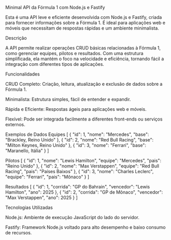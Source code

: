 Minimal API da Fórmula 1 com Node.js e Fastify

Esta é uma API leve e eficiente desenvolvida com Node.js e Fastify, criada para fornecer informações sobre a Fórmula 1. É ideal para aplicações web e móveis que necessitam de respostas rápidas e um ambiente minimalista.

Descrição

A API permite realizar operações CRUD básicas relacionadas à Fórmula 1, como gerenciar equipes, pilotos e resultados. Com uma estrutura simplificada, ela mantém o foco na velocidade e eficiência, tornando fácil a integração com diferentes tipos de aplicações.

Funcionalidades

CRUD Completo: Criação, leitura, atualização e exclusão de dados sobre a Fórmula 1.

Minimalista: Estrutura simples, fácil de entender e expandir.

Rápida e Eficiente: Respostas ágeis para aplicações web e móveis.

Flexível: Pode ser integrada facilmente a diferentes front-ends ou serviços externos.

Exemplos de Dados
Equipes
[
  { "id": 1, "nome": "Mercedes", "base": "Brackley, Reino Unido" },
  { "id": 2, "nome": "Red Bull Racing", "base": "Milton Keynes, Reino Unido" },
  { "id": 3, "nome": "Ferrari", "base": "Maranello, Itália" }
]

Pilotos
[
  { "id": 1, "nome": "Lewis Hamilton", "equipe": "Mercedes", "pais": "Reino Unido" },
  { "id": 2, "nome": "Max Verstappen", "equipe": "Red Bull Racing", "pais": "Países Baixos" },
  { "id": 3, "nome": "Charles Leclerc", "equipe": "Ferrari", "pais": "Mônaco" }
]

Resultados
[
  { "id": 1, "corrida": "GP do Bahrain", "vencedor": "Lewis Hamilton", "ano": 2025 },
  { "id": 2, "corrida": "GP de Mônaco", "vencedor": "Max Verstappen", "ano": 2025 }
]

Tecnologias Utilizadas

Node.js: Ambiente de execução JavaScript do lado do servidor.

Fastify: Framework Node.js voltado para alto desempenho e baixo consumo de recursos.
